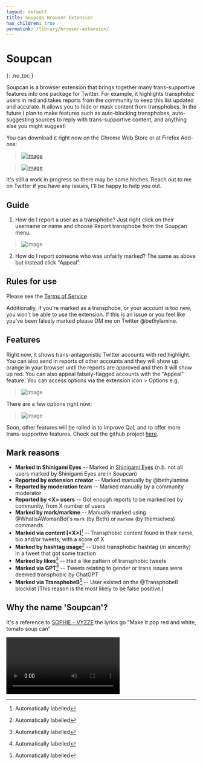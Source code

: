 ```yaml
---
layout: default
title: Soupcan Browser Extension
has_children: true
permalink: /library/browser-extension/
---
```


# Soupcan
{: .no_toc }

Soupcan is a browser extension that brings together many trans-supportive features into one package for Twitter.
For example, it highlights transphobic users in red and takes reports from the community to keep this list updated
and accurate. It allows you to hide or mask content from transphobes. In the future I plan to make features such
as auto-blocking transphobes, auto-suggesting sources to reply with trans-supportive content, and anything else
you might suggest!

You can download it right now on the Chrome Web Store or at Firefox Add-ons:

> [![image](https://storage.googleapis.com/web-dev-uploads/image/WlD8wC6g8khYWPJUsQceQkhXSlv1/mPGKYBIR2uCP0ApchDXE.png)](https://chrome.google.com/webstore/detail/soupcan/hcneafegcikghlbibfmlgadahjfckonj)

> [![image](https://blog.mozilla.org/addons/files/2015/11/get-the-addon.png)](https://addons.mozilla.org/en-US/firefox/addon/soupcan/)

It's still a work in progress so there may be some hitches. Reach out to me on Twitter if you have any issues, I'll
be happy to help you out.

## Guide

1. How do I report a user as a transphobe?
  Just right click on their username or name and choose Report transphobe from the Soupcan menu.
  > ![image](https://user-images.githubusercontent.com/130214958/235623288-86e4bf34-ebb1-4f1f-9637-20c6237eb96b.png)
2. How do I report someone who was unfairly marked?
  The same as above but instead click "Appeal".

## Rules for use
Please see the [Terms of Service](https://bethylamine.github.io/library/browser-extension/tos)

Additionally, if you're marked as a transphobe, or your account is too new, you won't be able to use the extension. If this
is an issue or you feel like you've been falsely marked please DM me on Twitter @bethylamine.

## Features

Right now, it shows trans-antagonistic Twitter accounts with red highlight. You can also send in reports of other accounts
and they will show up orange in your browser until the reports are approved and then it will show up red. You can also appeal
falsely-flagged accounts with the "Appeal" feature. You can access options via the extension icon > Options e.g.

> ![image](https://user-images.githubusercontent.com/130214958/235313180-bdbf0f82-3b59-4d1f-891a-911de3adb292.png)

There are a few options right now:

> ![image](https://github.com/bethylamine/bethylamine.github.io/assets/130214958/283a74ed-c3e9-4e77-8a7c-1475a3442da5)

Soon, other features will be rolled in to improve QoL and to offer more trans-supportive features. Check out the github project
[here](https://github.com/bethylamine/soupcan).

## Mark reasons

* **Marked in Shinigami Eyes** -- Marked in [Shinigami Eyes](https://shinigami-eyes.github.io/) (n.b. not all users marked by Shinigami Eyes are in Soupcan)
* **Reported by extension creator** -- Marked manually by @bethylamine
* **Reported by moderation team** -- Marked manually by a community moderator
* **Reported by \<X\> users** -- Got enough reports to be marked red by community, from X number of users
* **Marked by mark/markme** -- Manually marked using @WhatIsAWomanBot's `mark` (by Beth) or `markme` (by themselves) commands.
* **Marked via content \[\<X\>\]**[^1] -- Transphobic content found in their name, bio and/or tweets, with a score of X
* **Marked by hashtag usage**[^1] -- Used transphobic hashtag (in sincerity) in a tweet that got some traction
* **Marked by likes**[^1] -- Had a like pattern of transphobic tweets
* **Marked via GPT**[^1] -- Tweets relating to gender or trans issues were deemed transphobic by ChatGPT
* **Marked via TransphobeB**[^1] -- User existed on the @TransphobeB blocklist (This reason is the most likely to be false positive.)

## Why the name 'Soupcan'?
It's a reference to [SOPHIE - VYZZE](https://www.youtube.com/watch?v=RBGYQnjxMmI) the lyrics go "Make it pop red and white, tomato soup can"

<video onloadstart="this.volume=0.25" controls>
  <source src="https://github.com/bethylamine/bethylamine.github.io/assets/130214958/3edb3495-201a-4d1d-9875-fc7b814eeaa5" type="video/mp4">
Your browser does not support the video tag.
</video>

[^1]: Automatically labelled
